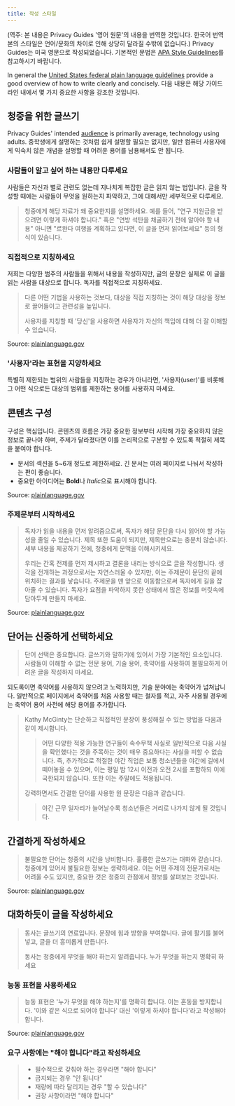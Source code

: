 ```yaml
---
title: 작성 스타일
---
```


(역주: 본 내용은 Privacy Guides '영어 원문'의 내용을 번역한 것입니다. 한국어 번역본의 스타일은 언어/문화의 차이로 인해 상당히 달라질 수밖에 없습니다.) Privacy Guides는 미국 영문으로 작성되었습니다. 기본적인 문법은 [APA Style Guidelines](https://apastyle.apa.org/style-grammar-guidelines/grammar)를 참고하시기 바랍니다.

In general the [United States federal plain language guidelines](https://plainlanguage.gov/guidelines) provide a good overview of how to write clearly and concisely. 다음 내용은 해당 가이드라인 내에서 몇 가지 중요한 사항을 강조한 것입니다.

## 청중을 위한 글쓰기

Privacy Guides' intended [audience](https://plainlanguage.gov/guidelines/audience) is primarily average, technology using adults. 중학생에게 설명하는 것처럼 쉽게 설명할 필요는 없지만, 일반 컴퓨터 사용자에게 익숙치 않은 개념을 설명할 때 어려운 용어를 남용해서도 안 됩니다.

### 사람들이 알고 싶어 하는 내용만 다루세요

사람들은 자신과 별로 관련도 없는데 지나치게 복잡한 글은 읽지 않는 법입니다. 글을 작성할 때에는 사람들이 무엇을 원하는지 파악하고, 그에 대해서만 세부적으로 다루세요.

> 청중에게 해당 자료가 왜 중요한지를 설명하세요. 예를 들어, "연구 지원금을 받으려면 이렇게 하셔야 합니다." 혹은 "연방 석탄을 채굴하기 전에 알아야 할 내용" 아니면 "르완다 여행을 계획하고 있다면, 이 글을 먼저 읽어보세요" 등의 형식이 있습니다.

### 직접적으로 지칭하세요

저희는 다양한 범주의 사람들을 위해서 내용을 작성하지만, 글의 문장은 실제로 이 글을 읽는 사람을 대상으로 합니다. 독자를 직접적으로 지칭하세요.

> 다른 어떤 기법을 사용하는 것보다, 대상을 직접 지칭하는 것이 해당 대상을 정보로 끌어들이고 관련성을 높입니다.
> 
> 사용자를 지칭할 때 '당신'을 사용하면 사용자가 자신의 책임에 대해 더 잘 이해할 수 있습니다.

Source: [plainlanguage.gov](https://plainlanguage.gov/guidelines/audience/address-the-user)

### '사용자'라는 표현을 지양하세요

특별히 제한되는 범위의 사람들을 지칭하는 경우가 아니라면, '사용자(user)'를 비롯해 그 어떤 식으로든 대상의 범위를 제한하는 용어를 사용하지 마세요.

## 콘텐츠 구성

구성은 핵심입니다. 콘텐츠의 흐름은 가장 중요한 정보부터 시작해 가장 중요하지 않은 정보로 끝나야 하며, 주제가 달라졌다면 이를 논리적으로 구분할 수 있도록 적절히 제목을 붙여야 합니다.

- 문서의 섹션을 5~6개 정도로 제한하세요. 긴 문서는 여러 페이지로 나눠서 작성하는 편이 좋습니다.
- 중요한 아이디어는 **Bold**나 *Italic*으로 표시해야 합니다.

Source: [plainlanguage.gov](https://plainlanguage.gov/guidelines/design)

### 주제문부터 시작하세요

> 독자가 읽을 내용을 먼저 알려줌으로써, 독자가 해당 문단을 다시 읽어야 할 가능성을 줄일 수 있습니다. 제목 또한 도움이 되지만, 제목만으로는 충분치 않습니다. 세부 내용을 제공하기 전에, 청중에게 문맥을 이해시키세요.
> 
> 우리는 간혹 전제를 먼저 제시하고 결론을 내리는 방식으로 글을 작성합니다. 생각을 전개하는 과정으로서는 자연스러울 수 있지만, 이는 주제문이 문단의 끝에 위치하는 결과를 낳습니다. 주제문을 맨 앞으로 이동함으로써 독자에게 길을 잡아줄 수 있습니다. 독자가 요점을 파악하지 못한 상태에서 많은 정보를 머릿속에 담아두게 만들지 마세요.

Source: [plainlanguage.gov](https://plainlanguage.gov/guidelines/organize/have-a-topic-sentence)

## 단어는 신중하게 선택하세요

> 단어 선택은 중요합니다. 글쓰기와 말하기에 있어서 가장 기본적인 요소입니다. 사람들이 이해할 수 없는 전문 용어, 기술 용어, 축약어를 사용하여 불필요하게 어려운 글을 작성하지 마세요.

되도록이면 축약어를 사용하지 않으려고 노력하지만, 기술 분야에는 축약어가 넘쳐납니다. 일반적으로 페이지에서 축약어를 처음 사용할 때는 철자를 적고, 자주 사용될 경우에는 축약어 용어 사전에 해당 용어를 추가합니다.

> Kathy McGinty는 단순하고 직접적인 문장이 풍성해질 수 있는 방법을 다음과 같이 제시합니다.
> 
> > 어떤 다양한 적용 가능한 연구들이 속수무책 사실로 일반적으로 다음 사실을 확인했다는 것을 주목하는 것이 매우 중요하다는 사실을 피할 수 없습니다. 즉, 추가적으로 적절한 야간 직업은 보통 청소년들을 야간에 길에서 떼어놓을 수 있으며, 이는 평일 밤 12시 이전과 오전 2시를 포함하되 이에 국한되지 않습니다. 또한 이는 주말에도 적용됩니다.
> 
> 강력하면서도 간결한 단어를 사용한 원 문장은 다음과 같습니다.
> 
> > 야간 근무 일자리가 늘어날수록 청소년들은 거리로 나가지 않게 될 것입니다.

## 간결하게 작성하세요

> 불필요한 단어는 청중의 시간을 낭비합니다. 훌륭한 글쓰기는 대화와 같습니다. 청중에게 있어서 불필요한 정보는 생략하세요. 이는 어떤 주제의 전문가로서는 어려울 수도 있지만, 중요한 것은 청중의 관점에서 정보를 살펴보는 것입니다.

Source: [plainlanguage.gov](https://plainlanguage.gov/guidelines/concise)

## 대화하듯이 글을 작성하세요

> 동사는 글쓰기의 연료입니다. 문장에 힘과 방향을 부여합니다. 글에 활기를 불어넣고, 글을 더 흥미롭게 만듭니다.
> 
> 동사는 청중에게 무엇을 해야 하는지 알려줍니다. 누가 무엇을 하는지 명확히 하세요

### 능동 표현을 사용하세요

> 능동 표현은 '누가 무엇을 해야 하는지'를 명확히 합니다. 이는 혼동을 방지합니다. '이와 같은 식으로 되어야 합니다' 대신 '이렇게 하셔야 합니다'라고 작성해야 합니다.

Source: [plainlanguage.gov](https://plainlanguage.gov/guidelines/conversational/use-active-voice)

### 요구 사항에는 "해야 합니다"라고 작성하세요

> - 필수적으로 갖춰야 하는 경우라면 "해야 합니다"
> - 금지되는 경우 "안 됩니다"
> - 재량에 따라 달리지는 경우 "할 수 있습니다"
> - 권장 사항이라면 "해야 합니다"
